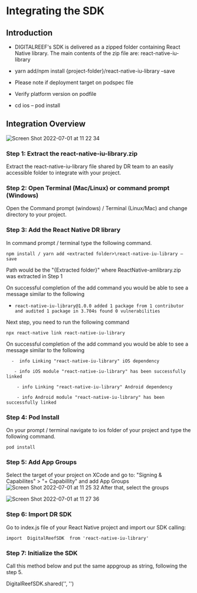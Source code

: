 # Integrating the SDK

## Introduction
- DIGITALREEF's SDK is delivered as a zipped folder containing React Native library. The main contents of the zip file are: react-native-iu-library 

- yarn add/npm install {project-folder}/react-native-iu-library –save 

- Please note if deployment target on podspec file 

- Verify platform version on podfile 

- cd ios – pod install 

## Integration Overview 
![Screen Shot 2022-07-01 at 11 22 34](https://user-images.githubusercontent.com/95364508/176912920-f58716aa-b356-4d3e-88e6-5939a0a3a884.png)

### Step 1: Extract the react-native-iu-library.zip 

Extract the react-native-iu-library file shared by DR team to an easily accessible folder to integrate with your project. 

 

### Step 2: Open Terminal (Mac/Linux) or command prompt (Windows) 

Open the Command prompt (windows) / Terminal (Linux/Mac) and change directory to your project. 

 

### Step 3: Add the React Native DR library 

In command prompt / terminal type the following command. 

 

    npm install / yarn add <extracted folder>\react-native-iu-library –save 

 

Path would be the "{Extracted folder}" where ReactNative-amlibrary.zip was extracted in Step 1 

On successful completion of the add command you would be able to see a message similar to the following 

+ `react-native-iu-library@1.0.0 added 1 package from 1 contributor and audited 1 package in 3.704s found 0 vulnerabilities` 

Next step, you need to run the following command 

    npx react-native link react-native-iu-library 

On successful completion of the add command you would be able to see a message similar to the following 

      -  info Linking "react-native-iu-library" iOS dependency 
        
       - info iOS module "react-native-iu-library" has been successfully linked 
        
        - info Linking "react-native-iu-library" Android dependency 
        
        - info Android module "react-native-iu-library" has been successfully linked 

 

### Step 4: Pod Install 

On your prompt / terminal navigate to ios folder of your project and type the following command. 

    pod install 

 

### Step 5: Add App Groups 

Select the target of your project on XCode and go to: "Signing & Capabilites" >  "+ Capabillity" and add App Groups 
![Screen Shot 2022-07-01 at 11 25 32](https://user-images.githubusercontent.com/95364508/176913453-7dc62f73-4651-4a28-bf34-0521a6cbba0e.png)
After  that, select  the  groups

![Screen Shot 2022-07-01 at 11 27 36](https://user-images.githubusercontent.com/95364508/176913815-3a91b0f4-d5ae-4d6d-ad58-536a4d445cf9.png)

### Step 6: Import DR SDK

Go to index.js file of  your  React  Native  project  and  import  our SDK calling:

    import  DigitalReefSDK  from 'react-native-iu-library'

### Step 7: Initialize  the SDK

Call  this  method  below  and  put  the  same  appgroup as string, following  the  step 5.

DigitalReefSDK.shared('', '')
